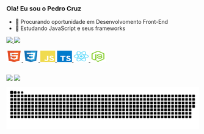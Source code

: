 ### Ola! Eu sou o Pedro Cruz

- 🔭 Procurando oportunidade em Desenvolvomento Front-End
- 🌱 Estudando JavaScript e seus frameworks
<div style="display: inline_block">
  <a href="https://github.com/Hyakutak">
  <img height="180em" src="https://github-readme-stats.vercel.app/api?username=Hyakutak&show_icons=true&theme=dark&include_all_commits=true&count_private=true"/>
  <img height="120em" src="https://github-readme-stats.vercel.app/api/top-langs/?username=Hyakutak&layout=compact&langs_count=7&theme=dark"/>
</div>
<div style="display: inline_block"><br>
  <img aling="center" alt="ICON-HTML" width="40" height="30" src="https://raw.githubusercontent.com/devicons/devicon/master/icons/html5/html5-original.svg"/>
  <img aling="center" alt="ICON-CSS" width="40" height="30" src="https://raw.githubusercontent.com/devicons/devicon/master/icons/css3/css3-original.svg"/>
  <img aling="center" alt="ICON-JavaScript" width="40" height="30" src="https://raw.githubusercontent.com/devicons/devicon/master/icons/javascript/javascript-plain.svg"/>
  <img aling="center" alt="ICON-TYPE" width="40" height="30" src="https://raw.githubusercontent.com/devicons/devicon/master/icons/typescript/typescript-plain.svg"/>
  <img aling="center" alt="ICON-React" width="40" height="30" src="https://raw.githubusercontent.com/devicons/devicon/master/icons/react/react-original.svg"/>
  <img aling="center" alt="ICON-NODEJS" width="40" height="30" src="https://raw.githubusercontent.com/devicons/devicon/master/icons/nodejs/nodejs-original.svg"/>
</div>
  
##
  
<div>
  <a href="mailto:santahelia.pedro@gmail.com" target="_blank"><img src="https://img.shields.io/badge/-Gmail-%23333?style=for-the-badge&logo=gmail&logoColor=white" target="_blank"/></a>
  <a href="https://www.linkedin.com/in/pedro-cruz-a51b41191/" target="_blank"><img src="https://img.shields.io/badge/-LinkedIn-%230077B5?style=for-the-badge&logo=linkedin&logoColor=white" target="_blank"/></a>  
</div>
  
  
<div>
  
  ![Snake animation](https://github.com/Hyakutak/Hyakutak/blob/output/github-contribution-grid-snake.svg)

</div>

